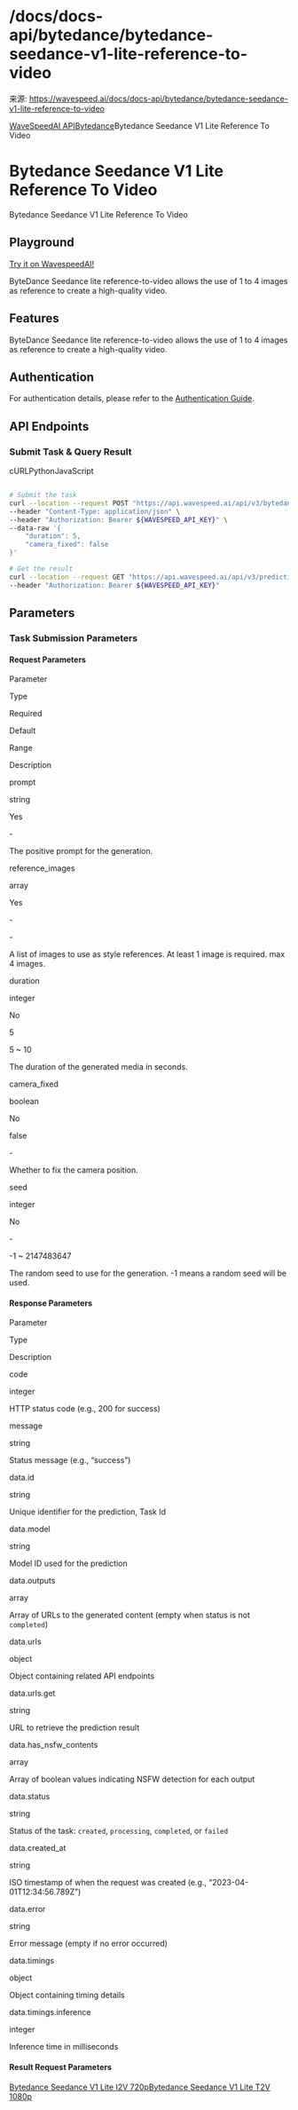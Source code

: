 # /docs/docs-api/bytedance/bytedance-seedance-v1-lite-reference-to-video

来源: https://wavespeed.ai/docs/docs-api/bytedance/bytedance-seedance-v1-lite-reference-to-video

[WaveSpeedAI API](/docs/docs-api/webhooks "WaveSpeedAI API")[Bytedance](/docs/docs-api/bytedance/bytedance-avatar-omni-human "Bytedance")Bytedance Seedance V1 Lite Reference To Video

# Bytedance Seedance V1 Lite Reference To Video

Bytedance Seedance V1 Lite Reference To Video

## Playground[](#playground)

[Try it on WavespeedAI!](https://wavespeed.ai/models/bytedance/seedance-v1-lite/reference-to-video)

ByteDance Seedance lite reference-to-video allows the use of 1 to 4 images as reference to create a high-quality video.

## Features[](#features)

ByteDance Seedance lite reference-to-video allows the use of 1 to 4 images as reference to create a high-quality video.

## Authentication[](#authentication)

For authentication details, please refer to the [Authentication Guide](/docs/docs-authentication).

## API Endpoints[](#api-endpoints)

### Submit Task & Query Result[](#submit-task--query-result)

cURLPythonJavaScript

```bash

# Submit the task
curl --location --request POST "https://api.wavespeed.ai/api/v3/bytedance/seedance-v1-lite/reference-to-video" \
--header "Content-Type: application/json" \
--header "Authorization: Bearer ${WAVESPEED_API_KEY}" \
--data-raw '{
    "duration": 5,
    "camera_fixed": false
}'

# Get the result
curl --location --request GET "https://api.wavespeed.ai/api/v3/predictions/${requestId}/result" \
--header "Authorization: Bearer ${WAVESPEED_API_KEY}"
```

## Parameters[](#parameters)

### Task Submission Parameters[](#task-submission-parameters)

#### Request Parameters[](#request-parameters)

Parameter

Type

Required

Default

Range

Description

prompt

string

Yes

\-

The positive prompt for the generation.

reference\_images

array

Yes

\-

\-

A list of images to use as style references. At least 1 image is required. max 4 images.

duration

integer

No

5

5 ~ 10

The duration of the generated media in seconds.

camera\_fixed

boolean

No

false

\-

Whether to fix the camera position.

seed

integer

No

\-

\-1 ~ 2147483647

The random seed to use for the generation. -1 means a random seed will be used.

#### Response Parameters[](#response-parameters)

Parameter

Type

Description

code

integer

HTTP status code (e.g., 200 for success)

message

string

Status message (e.g., “success”)

data.id

string

Unique identifier for the prediction, Task Id

data.model

string

Model ID used for the prediction

data.outputs

array

Array of URLs to the generated content (empty when status is not `completed`)

data.urls

object

Object containing related API endpoints

data.urls.get

string

URL to retrieve the prediction result

data.has\_nsfw\_contents

array

Array of boolean values indicating NSFW detection for each output

data.status

string

Status of the task: `created`, `processing`, `completed`, or `failed`

data.created\_at

string

ISO timestamp of when the request was created (e.g., “2023-04-01T12:34:56.789Z”)

data.error

string

Error message (empty if no error occurred)

data.timings

object

Object containing timing details

data.timings.inference

integer

Inference time in milliseconds

#### Result Request Parameters[](#result-request-parameters)

[Bytedance Seedance V1 Lite I2V 720p](/docs/docs-api/bytedance/bytedance-seedance-v1-lite-i2v-720p "Bytedance Seedance V1 Lite I2V 720p")[Bytedance Seedance V1 Lite T2V 1080p](/docs/docs-api/bytedance/bytedance-seedance-v1-lite-t2v-1080p "Bytedance Seedance V1 Lite T2V 1080p")